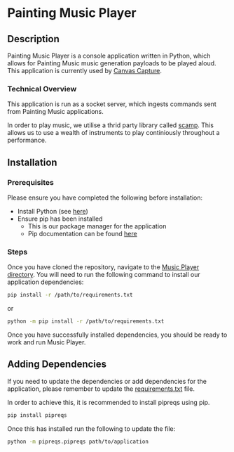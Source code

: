 # Painting Music Player

## Description

Painting Music Player is a console application written in Python, which allows for Painting Music music generation payloads to be played aloud.  This application is currently used by [Canvas Capture](/src/Applications/CanvasCapture/).

### Technical Overview

This application is run as a socket server, which ingests commands sent from Painting Music applications.

In order to play music, we utilise a thrid party library called [scamp](http://scamp.marcevanstein.com/scamp.html). This allows us to use a wealth of instruments to play continiously throughout a performance.

## Installation

### Prerequisites

Please ensure you have completed the following before installation:

- Install Python (see [here](https://www.python.org/downloads/))
- Ensure pip has been installed
  - This is our package manager for the application
  - Pip documentation can be found [here](https://pip.pypa.io/en/stable/installation/)

### Steps

Once you have cloned the repository, navigate to the [Music Player directory](/src/Applications/MusicPlayer/).  You will need to run the following command to install our application dependencies:

```bash
pip install -r /path/to/requirements.txt
```

or

```bash
python -m pip install -r /path/to/requirements.txt
```

Once you have successfully installed dependencies, you should be ready to work and run Music Player.

## Adding Dependencies

If you need to update the dependencies or add dependencies for the application, please remember to update the [requirements.txt](./requirements.txt) file.

In order to achieve this, it is recommended to install pipreqs using pip.

```bash
pip install pipreqs
```

Once this has installed run the following to update the file:

```bash
python -m pipreqs.pipreqs path/to/application
```
